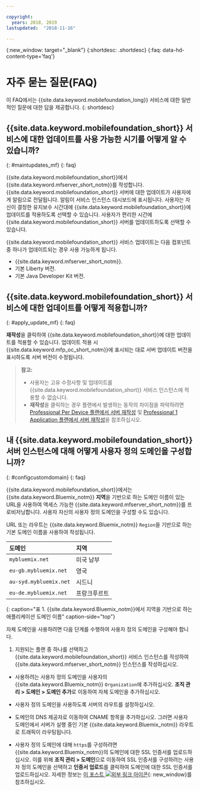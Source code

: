 ```yaml
---

copyright:
  years: 2018, 2019
lastupdated:  "2018-11-16"

---
```


{:new_window: target="_blank"}
{:shortdesc: .shortdesc}
{:faq: data-hd-content-type='faq'}

# 자주 묻는 질문(FAQ)

이 FAQ에서는 {{site.data.keyword.mobilefoundation_long}} 서비스에 대한 일반적인 질문에 대한 답을 제공합니다.
{: shortdesc}

## {{site.data.keyword.mobilefoundation_short}} 서비스에 대한 업데이트를 사용 가능한 시기를 어떻게 알 수 있습니까?
{: #maintupdates_mf}
{: faq}

{{site.data.keyword.mobilefoundation_short}}에서 {{site.data.keyword.mfserver_short_notm}}를 작성합니다. {{site.data.keyword.mobilefoundation_short}} 서버에 대한 업데이트가 사용자에게 알림으로 전달됩니다. 알림이 서비스 인스턴스 대시보드에 표시됩니다. 사용자는 자신이 결정한 유지보수 시간대에 {{site.data.keyword.mobilefoundation_short}}에 업데이트를 적용하도록 선택할 수 있습니다. 사용자가 편리한 시간에 {{site.data.keyword.mobilefoundation_short}} 서버를 업데이트하도록 선택할 수 있습니다.

{{site.data.keyword.mobilefoundation_short}} 서비스 업데이트는 다음 컴포넌트 중 하나가 업데이트되는 경우 사용 가능하게 됩니다.

* {{site.data.keyword.mfserver_short_notm}}.
* 기본 Liberty 버전.
* 기본 Java Developer Kit 버전.

## {{site.data.keyword.mobilefoundation_short}} 서비스에 대한 업데이트를 어떻게 적용합니까?
{: #apply_update_mf}
{: faq}

**재작성**을 클릭하여 {{site.data.keyword.mobilefoundation_short}}에 대한 업데이트를 적용할 수 있습니다.
업데이트 적용 시 {{site.data.keyword.mfp_oc_short_notm}}에 표시되는 대로 서버 업데이트 버전을 표시하도록 서버 버전이 수정됩니다.

> **참고:**
>  * 사용자는 고유 수정사항 및 업데이트를 {{site.data.keyword.mobilefoundation_short}} 서비스 인스턴스에 적용할 수 없습니다.
>  * **재작성**을 클릭하는 경우 플랜에서 발생하는 동작의 차이점을 파악하려면 [Professional Per Device 플랜에서 서버 재작성](/docs/services/mobilefoundation?topic=mobilefoundation-c_using_mfs_p5#recreate_mobilefoundation_p5) 및 [Professional 1 Application 플랜에서 서버 재작성](/docs/services/mobilefoundation?topic=mobilefoundation-c_using_mfs_p2#recreate_mobilefoundation_p2)을 참조하십시오.
>

## 내 {{site.data.keyword.mobilefoundation_short}} 서버 인스턴스에 대해 어떻게 사용자 정의 도메인을 구성합니까?
{: #configcustomdomain}
{: faq}

{{site.data.keyword.mobilefoundation_short}}에서는 {{site.data.keyword.Bluemix_notm}} **지역**을 기반으로 하는 도메인 이름이 있는 URL을 사용하여 액세스 가능한 {{site.data.keyword.mfserver_short_notm}}를 프로비저닝합니다. 사용자 자신의 사용자 정의 도메인을 구성할 수도 있습니다.

URL 또는 라우트는 {{site.data.keyword.Bluemix_notm}} `Region`을 기반으로 하는 기본 도메인 이름을 사용하여 작성됩니다.

  |도메인 |지역  |    
  |:----- | :----- |    
  |`mybluemix.net` |미국 남부 |    
  |`eu-gb.mybluemix.net` |영국  |
  |`au-syd.mybluemix.net` |시드니  |   
  |`eu-de.mybluemix.net` |프랑크푸르트 |   
  {: caption="표 1. {{site.data.keyword.Bluemix_notm}}에서 지역을 기반으로 하는 애플리케이션 도메인 이름" caption-side="top"}

자체 도메인을 사용하려면 다음 단계를 수행하여 사용자 정의 도메인을 구성해야 합니다.

1.	지원되는 플랜 중 하나를 선택하고 {{site.data.keyword.mobilefoundation_short}} 서비스 인스턴스를 작성하여 {{site.data.keyword.mfserver_short_notm}} 인스턴스를 작성하십시오.

+ 사용하려는 사용자 정의 도메인을 사용자의 {{site.data.keyword.Bluemix_notm}} `Organization`에 추가하십시오. **조직 관리 > 도메인 > 도메인 추가**로 이동하여 자체 도메인을 추가하십시오.

+ 사용자 정의 도메인을 사용하도록 서버의 라우트를 설정하십시오.

+ 도메인의 DNS 제공자로 이동하여 CNAME 항목을 추가하십시오. 그러면 사용자 도메인에서 서버가 실행 중인 기본 {{site.data.keyword.Bluemix_notm}} 라우트로 트래픽이 라우팅됩니다.

+ 사용자 정의 도메인에 대해 `https`를 구성하려면 {{site.data.keyword.Bluemix_notm}}의 도메인에 대한 SSL 인증서를 업로드하십시오. 이를 위해 **조직 관리 > 도메인**으로 이동하여 SSL 인증서를 구성하려는 사용자 정의 도메인을 선택하고 **인증서 업로드**를 클릭하여 도메인에 대한 SSL 인증서를 업로드하십시오. 자세한 정보는 [이 포스트 ![외부 링크 아이콘](../../icons/launch-glyph.svg "외부 링크 아이콘")](https://developer.ibm.com/bluemix/2014/09/28/ssl-certificates-bluemix-custom-domains/){: new_window}를 참조하십시오.
